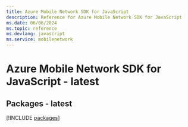 ```yaml
---
title: Azure Mobile Network SDK for JavaScript
description: Reference for Azure Mobile Network SDK for JavaScript
ms.date: 06/06/2024
ms.topic: reference
ms.devlang: javascript
ms.service: mobilenetwork
---
```

# Azure Mobile Network SDK for JavaScript - latest
## Packages - latest
[!INCLUDE [packages](mobile-network-index.md)]